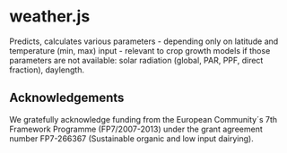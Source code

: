weather.js
==========

Predicts, calculates various parameters - depending only on latitude and temperature (min, max) input - relevant to crop growth models if those parameters are not available: solar radiation (global, PAR, PPF, direct fraction), daylength.

## Acknowledgements

We gratefully acknowledge funding from the European Community´s 7th Framework Programme (FP7/2007-2013) under the grant 
agreement number FP7-266367 (Sustainable organic and low input dairying).
